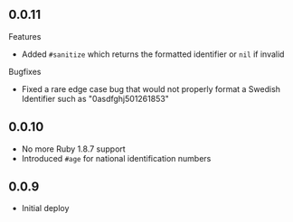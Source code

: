 ## 0.0.11

Features

* Added `#sanitize` which returns the formatted identifier or `nil` if invalid

Bugfixes

* Fixed a rare edge case bug that would not properly format a Swedish Identifier such as "0asdfghj501261853"

## 0.0.10

*   No more Ruby 1.8.7 support
*   Introduced `#age` for national identification numbers

## 0.0.9

*   Initial deploy

